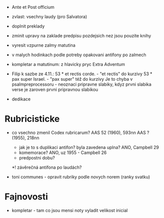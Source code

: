 * Ante et Post officium


* zvlast: vsechny laudy (pro Salvatora)

* doplnit preklady



* zminit upravy na zaklade predpisu pozdejsich nez jsou pouzite knihy

* vyresit vzpurne zalmy matutina

* v malych hodinkach podle potreby opakovani antifony po zalmech

* kompletar a matutinum: z hlavicky pryc Extra Adventum

* Filip k sazbe ze 4.11.: 
  53 * et rectis corde. - "et rectis" do kurzivy
  53 * pax super Israel. - "pax super" též do kurzívy
  Je to chyba v psalmpreprocessoru - neoznaci pripravne slabiky, kdyz prvni slabika verse je zaroven prvni pripravnou slabikou

* dedikace

# Rubricisticke

* co vsechno zmenil Codex rubricarum?
  AAS 52 (1960), 593nn
  AAS ? (1955), 218nn
  * jak je to s duplikaci antifon? byla zavedena uplna? ANO, Campbell 29
  * komemorace? ANO, uz 1955 - Campbell 26
  * predpostni dobu?
  
  *! závěrečná antifona po laudách?
  
* toni communes - opravit rubriky podle novych norem (ranky svatku)

# Fajnovosti

* kompletar - tam co jsou mensi noty vyladit velikost inicial
